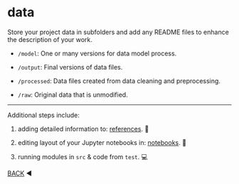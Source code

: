 # data

Store your project data in subfolders and add any README files to enhance the description of your work.  

- `/model`: One or many versions for data model process.

- `/output`: Final versions of data files.  

- `/processed`: Data files created from data cleaning and preprocessing.  

- `/raw`: Original data that is unmodified.  

---

Additional steps include:  

1) adding detailed information to: [references](https://github.com/wes-o/ds-jupyter-docker).  :ledger:

2) editing layout of your Jupyter notebooks in: [notebooks](https://github.com/wes-o/ds-jupyter-docker).  :file_folder:

3) running modules in `src` & code from `test`.  :computer:

[BACK](https://github.com/wes-o/ds-jupyter-docker) :arrow_backward:  
